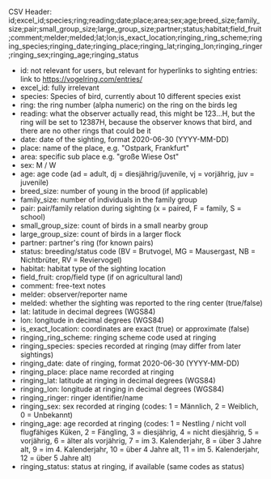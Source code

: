 CSV Header:
id;excel_id;species;ring;reading;date;place;area;sex;age;breed_size;family_size;pair;small_group_size;large_group_size;partner;status;habitat;field_fruit;comment;melder;melded;lat;lon;is_exact_location;ringing_ring_scheme;ringing_species;ringing_date;ringing_place;ringing_lat;ringing_lon;ringing_ringer;ringing_sex;ringing_age;ringing_status

- id: not relevant for users, but relevant for hyperlinks to sighting entries: link to https://vogelring.com/entries/<id>
- excel_id: fully irrelevant
- species: Species of bird, currently about 10 different species exist
- ring: the ring number (alpha numeric) on the ring on the birds leg
- reading: what the observer actually read, this might be 123...H, but the ring will be set to 12387H, because the observer knows that bird, and there are no other rings that could be it
- date: date of the sighting, format 2020-06-30 (YYYY-MM-DD)
- place: name of the place, e.g. "Ostpark, Frankfurt"
- area: specific sub place e.g. "große Wiese Ost"
- sex: M / W
- age: age code (ad = adult, dj = diesjährig/juvenile, vj = vorjährig, juv = juvenile)
- breed_size: number of young in the brood (if applicable)
- family_size: number of individuals in the family group
- pair: pair/family relation during sighting (x = paired, F = family, S = school)
- small_group_size: count of birds in a small nearby group
- large_group_size: count of birds in a larger flock
- partner: partner's ring (for known pairs)
- status: breeding/status code (BV = Brutvogel, MG = Mausergast, NB = Nichtbrüter, RV = Reviervogel)
- habitat: habitat type of the sighting location
- field_fruit: crop/field type (if on agricultural land)
- comment: free-text notes
- melder: observer/reporter name
- melded: whether the sighting was reported to the ring center (true/false)
- lat: latitude in decimal degrees (WGS84)
- lon: longitude in decimal degrees (WGS84)
- is_exact_location: coordinates are exact (true) or approximate (false)
- ringing_ring_scheme: ringing scheme code used at ringing
- ringing_species: species recorded at ringing (may differ from later sightings)
- ringing_date: date of ringing, format 2020-06-30 (YYYY-MM-DD)
- ringing_place: place name recorded at ringing
- ringing_lat: latitude at ringing in decimal degrees (WGS84)
- ringing_lon: longitude at ringing in decimal degrees (WGS84)
- ringing_ringer: ringer identifier/name
- ringing_sex: sex recorded at ringing (codes: 1 = Männlich, 2 = Weiblich, 0 = Unbekannt)
- ringing_age: age recorded at ringing (codes: 1 = Nestling / nicht voll flugfähiges Küken, 2 = Fängling, 3 = diesjährig, 4 = nicht diesjährig, 5 = vorjährig, 6 = älter als vorjährig, 7 = im 3. Kalenderjahr, 8 = über 3 Jahre alt, 9 = im 4. Kalenderjahr, 10 = über 4 Jahre alt, 11 = im 5. Kalenderjahr, 12 = über 5 Jahre alt)
- ringing_status: status at ringing, if available (same codes as status)
